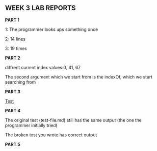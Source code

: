 ## WEEK 3 LAB REPORTS
**PART 1**

1: The programmer looks ups something once

2: 14 lines

3: 19 times

**PART 2**

diffrent current index values:0, 41, 67

The second argument which we start from is the indexOf, which we start searching from

**PART 3**

[Test ](https://github.com/XAVIERALBERT/markdown-parser/commits/main/test2-file.md)

**PART 4**

The original test (test-file.md) still has the same output (the one the programmer initially tried)

The broken test you wrote has correct output

**PART 5**


